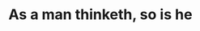 
<!DOCTYPE HTML>
<html>
  <head>
    <title>Personal Site</title>
 </head>
  <body>
    <h1>As a man thinketh, so is he</h1>
  </body>
</html>
